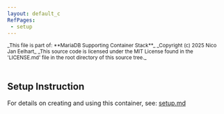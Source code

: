 ```yaml
---
layout: default_c
RefPages:
 - setup
--- 
```


<small>
_This file is part of: **MariaDB Supporting Container Stack**_
_Copyright (c) 2025 Nico Jan Eelhart_
_This source code is licensed under the MIT License found in the  'LICENSE.md' file in the root directory of this source tree._ </small> <br><br>

## Setup Instruction

For details on creating and using this container, see: [setup.md](https://github.com/NicoJanE/MariaDB/tree/master/Howtos/setup)
